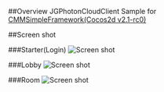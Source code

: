 ##Overview
JGPhotonCloudClient Sample for [CMMSimpleFramework(Cocos2d v2.1-rc0)](https://github.com/kimbobv22/CMMSimpleFramework)

##Screen shot

###Starter(Login)
![Screen shot](http://i.imgur.com/JZDgPdG.png)

###Lobby
![Screen shot](http://i.imgur.com/YNuA4Sf.png)

###Room
![Screen shot](http://i.imgur.com/75AhBNE.png)
